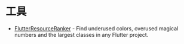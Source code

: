 # 工具

- [FlutterResourceRanker](https://github.com/bernaferrari/FlutterResourceRanker) - Find underused colors, overused magical numbers and the largest classes in any Flutter project.
